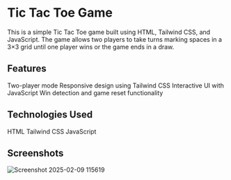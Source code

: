 # Tic Tac Toe Game

This is a simple Tic Tac Toe game built using HTML, Tailwind CSS, and JavaScript. The game allows two players to take turns marking spaces in a 3×3 grid until one player wins or the game ends in a draw.

## Features

Two-player mode
Responsive design using Tailwind CSS
Interactive UI with JavaScript
Win detection and game reset functionality

## Technologies Used

HTML
Tailwind CSS
JavaScript

## Screenshots

![Screenshot 2025-02-09 115619](https://github.com/user-attachments/assets/18fd73d2-4812-4d9f-b0f0-f3f15850eea3)
